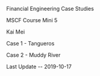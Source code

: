 Financial Engineering Case Studies 

MSCF Course Mini 5

Kai Mei

Case 1 - Tangueros

Case 2 - Muddy River

Last Update -- 2019-10-17